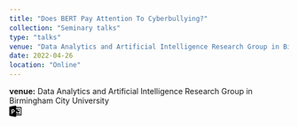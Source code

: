 ```yaml
---
title: "Does BERT Pay Attention To Cyberbullying?"
collection: "Seminary talks"
type: "talks"
venue: "Data Analytics and Artificial Intelligence Research Group in Birmingham City University"
date: 2022-04-26
location: "Online"
---
```

<b>venue:</b> Data Analytics and Artificial Intelligence Research Group in Birmingham City University<br>
<a href="/files/talks/2022/DAAI_talk/DAAI_talks.pdf"><img src="/images/ppt_symbol.png" alt="Link to PPT" style="width:22px;height:22px;"></a>
